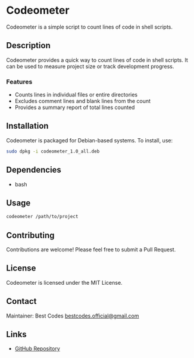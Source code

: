 # Codeometer

Codeometer is a simple script to count lines of code in shell scripts.

## Description

Codeometer provides a quick way to count lines of code in shell scripts. It can be used to measure project size or track development progress.

### Features

- Counts lines in individual files or entire directories
- Excludes comment lines and blank lines from the count
- Provides a summary report of total lines counted

## Installation

Codeometer is packaged for Debian-based systems. To install, use:

```bash
sudo dpkg -i codeometer_1.0_all.deb
```

## Dependencies

- bash

## Usage

```bash
codeometer /path/to/project
```

## Contributing

Contributions are welcome! Please feel free to submit a Pull Request.

## License

Codeometer is licensed under the MIT License.

## Contact

Maintainer: Best Codes <bestcodes.official@gmail.com>

## Links

- [GitHub Repository](https://github.com/the-best-codes/codeometer)
